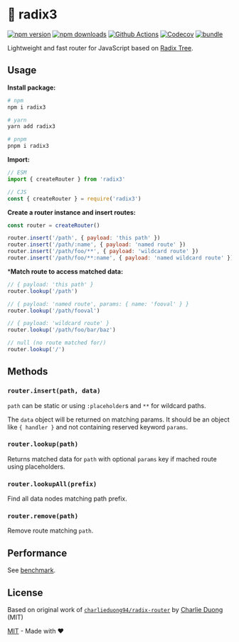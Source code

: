 
# 🌳 radix3

[![npm version][npm-version-src]][npm-version-href]
[![npm downloads][npm-downloads-src]][npm-downloads-href]
[![Github Actions][github-actions-src]][github-actions-href]
[![Codecov][codecov-src]][codecov-href]
[![bundle][bundle-src]][bundle-href]

Lightweight and fast router for JavaScript based on [Radix Tree](https://en.wikipedia.org/wiki/Radix_tree).

## Usage

**Install package:**

```sh
# npm
npm i radix3

# yarn
yarn add radix3

# pnpm
pnpm i radix3
```

**Import:**

```js
// ESM
import { createRouter } from 'radix3'

// CJS
const { createRouter } = require('radix3')
```

**Create a router instance and insert routes:**

```js
const router = createRouter()

router.insert('/path', { payload: 'this path' })
router.insert('/path/:name', { payload: 'named route' })
router.insert('/path/foo/**', { payload: 'wildcard route' })
router.insert('/path/foo/**:name', { payload: 'named wildcard route' })
```

***Match route to access matched data:**

```js
// { payload: 'this path' }
router.lookup('/path')

// { payload: 'named route', params: { name: 'fooval' } }
router.lookup('/path/fooval')

// { payload: 'wildcard route' }
router.lookup('/path/foo/bar/baz')

// null (no route matched for/)
router.lookup('/')
```

## Methods

### `router.insert(path, data)`

`path` can be static or using `:placeholder`s and `**` for wildcard paths.

The `data` object will be returned on matching params. It should be an object like `{ handler }` and not containing reserved keyword `params`.

### `router.lookup(path)`

Returns matched data for `path` with optional `params` key if mached route using placeholders.

### `router.lookupAll(prefix)`

Find all data nodes matching path prefix.

### `router.remove(path)`

Remove route matching `path`.

## Performance

See [benchmark](./benchmark).

## License

Based on original work of [`charlieduong94/radix-router`](https://github.com/charlieduong94/radix-router)
by [Charlie Duong](https://github.com/charlieduong94) (MIT)

[MIT](./LICENSE) - Made with ❤️

<!-- Badges -->
[npm-version-src]: https://img.shields.io/npm/v/radix3?style=flat-square
[npm-version-href]: https://npmjs.com/package/radix3

[npm-downloads-src]: https://img.shields.io/npm/dm/radix3?style=flat-square
[npm-downloads-href]: https://npmjs.com/package/radix3

[github-actions-src]: https://img.shields.io/github/workflow/status/unjs/radix3/ci/main?style=flat-square
[github-actions-href]: https://github.com/unjs/radix3/actions?query=workflow%3Aci

[codecov-src]: https://img.shields.io/codecov/c/gh/unjs/radix3/main?style=flat-square
[codecov-href]: https://codecov.io/gh/unjs/radix3

[bundle-src]: https://img.shields.io/bundlephobia/minzip/radix3?style=flat-square
[bundle-href]: https://bundlephobia.com/result?p=radix3
